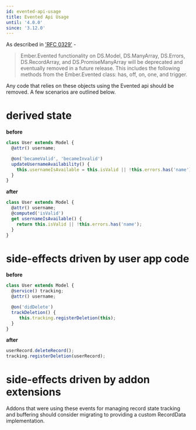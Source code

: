 ```yaml
---
id: evented-api-usage
title: Evented Api Usage
until: '4.0.0'
since: '3.12.0'
---
```

As described in ['RFC 0329'](https://github.com/emberjs/rfcs/pull/329) -
> Ember.Evented functionality on DS.Model, DS.ManyArray, DS.Errors, DS.RecordArray, and DS.PromiseManyArray will be deprecated and eventually removed in a future release. This includes the following methods from the Ember.Evented class: has, off, on, one, and trigger.

Any code that relies on these objects using the Evented api should be removed. A few scenarios are outlined below.

derived state
=====
**before**

```ts
class User extends Model {
  @attr() username;

  @on('becameValid', 'becameInvalid')
  updateUsernameAvailability() {
    this.usernameIsAvailable = this.isValid || !this.errors.has('name');
  }
}
```

**after**

```ts
class User extends Model {
  @attr() username;
  @computed('isValid')
  get usernameIsAvailable() {
    return this.isValid || !this.errors.has('name');
  }
}
```


side-effects driven by user app code
======
**before**

```ts
class User extends Model {
  @service() tracking;
  @attr() username;

  @on('didDelete')
  trackDeletion() {
     this.tracking.registerDeletion(this);
  }
}
```

**after**
```ts
userRecord.deleteRecord();
tracking.registerDeletion(userRecord);
```

side-effects driven by addon extensions
=====
Addons that were using these events for managing record state tracking and buffering should consider migrating to providing a custom RecordData implementation.
